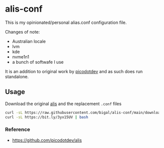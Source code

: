# alis-conf

This is my opinionated/personal alias.conf configuration file. 

Changes of note:
- Australian locale 
- lvm
- kde
- nvme1n1
- a bunch of softwafe I use

It is an addition to original work by [picodotdev](https://github.com/picodotdev/alis) and as such does run standalone.

## Usage

Download the original [alis](https://github.com/picodotdev/alis) and the replacement `.conf` files

```sh
curl -sL https://raw.githubusercontent.com/bigal/alis-conf/main/download.sh | bash # Download alis conf files
curl -sL https://bit.ly/3yx15UV | bash                                               # Alternative download URL with URL shortenerl 
```

### Reference

* https://github.com/picodotdev/alis

